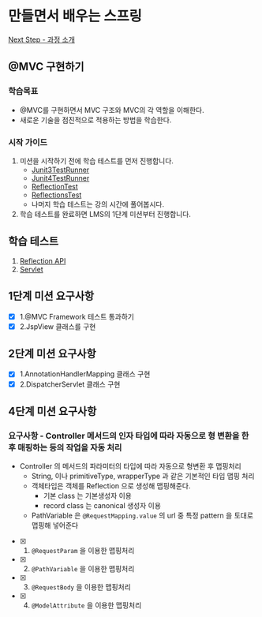 # 만들면서 배우는 스프링
[Next Step - 과정 소개](https://edu.nextstep.camp/c/4YUvqn9V)

## @MVC 구현하기

### 학습목표
- @MVC를 구현하면서 MVC 구조와 MVC의 각 역할을 이해한다.
- 새로운 기술을 점진적으로 적용하는 방법을 학습한다.

### 시작 가이드
1. 미션을 시작하기 전에 학습 테스트를 먼저 진행합니다.
    - [Junit3TestRunner](study/src/test/java/reflection/Junit3TestRunner.java)
    - [Junit4TestRunner](study/src/test/java/reflection/Junit4TestRunner.java)
    - [ReflectionTest](study/src/test/java/reflection/ReflectionTest.java)
    - [ReflectionsTest](study/src/test/java/reflection/ReflectionsTest.java)
    - 나머지 학습 테스트는 강의 시간에 풀어봅시다.
2. 학습 테스트를 완료하면 LMS의 1단계 미션부터 진행합니다.

## 학습 테스트
1. [Reflection API](study/src/test/java/reflection)
2. [Servlet](study/src/test/java/servlet)

## 1단계 미션 요구사항
- [x] 1.@MVC Framework 테스트 통과하기
- [x] 2.JspView 클래스를 구현

## 2단계 미션 요구사항
- [x] 1.AnnotationHandlerMapping 클래스 구현
- [x] 2.DispatcherServlet 클래스 구현

## 4단계 미션 요구사항
### 요구사항 - Controller 메서드의 인자 타입에 따라 자동으로 형 변환을 한 후 매핑하는 등의 작업을 자동 처리
- Controller 의 메서드의 파라미터의 타입에 따라 자동으로 형변환 후 맵핑처리
   - String, 이나 primitiveType, wrapperType 과 같은 기본적인 타입 맵핑 처리
   - 객체타입은 객체를 Reflection 으로 생성해 맵핑해준다.
      - 기본 class 는 기본생성자 이용
      - record class 는 canonical 생성자 이용
   - PathVariable 은 `@RequestMapping.value` 의 url 중 특정 pattern 을 토대로 맵핑해 넣어준다
- [x] 1. `@RequestParam` 을 이용한 맵핑처리
- [x] 2. `@PathVariable` 을 이용한 맵핑처리
- [x] 3. `@RequestBody` 을 이용한 맵핑처리
- [x] 4. `@ModelAttribute` 을 이용한 맵핑처리